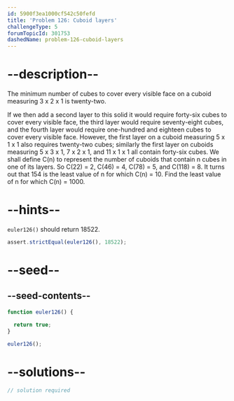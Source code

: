 ```yaml
---
id: 5900f3ea1000cf542c50fefd
title: 'Problem 126: Cuboid layers'
challengeType: 5
forumTopicId: 301753
dashedName: problem-126-cuboid-layers
---
```


# --description--

The minimum number of cubes to cover every visible face on a cuboid measuring 3 x 2 x 1 is twenty-two.

If we then add a second layer to this solid it would require forty-six cubes to cover every visible face, the third layer would require seventy-eight cubes, and the fourth layer would require one-hundred and eighteen cubes to cover every visible face. However, the first layer on a cuboid measuring 5 x 1 x 1 also requires twenty-two cubes; similarly the first layer on cuboids measuring 5 x 3 x 1, 7 x 2 x 1, and 11 x 1 x 1 all contain forty-six cubes. We shall define C(n) to represent the number of cuboids that contain n cubes in one of its layers. So C(22) = 2, C(46) = 4, C(78) = 5, and C(118) = 8. It turns out that 154 is the least value of n for which C(n) = 10. Find the least value of n for which C(n) = 1000.

# --hints--

`euler126()` should return 18522.

```js
assert.strictEqual(euler126(), 18522);
```

# --seed--

## --seed-contents--

```js
function euler126() {

  return true;
}

euler126();
```

# --solutions--

```js
// solution required
```
